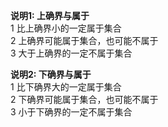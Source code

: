 **说明1: 上确界与属于**  
1 比上确界小的一定属于集合  
2 上确界可能属于集合，也可能不属于  
3 大于上确界的一定不属于集合  
  
**说明2: 下确界与属于**  
1 比下确界大的一定属于集合  
2 下确界可能属于集合，也可能不属于  
3 小于下确界的一定不属于集合  
